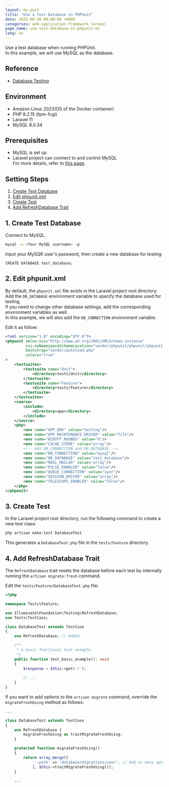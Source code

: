 ```yaml
---
layout: my-post
title: "Use a Test Database in PHPUnit"
date: 2025-08-28 00:00:00 +0000
categories: web-application-framework laravel
page_name: use-test-database-in-phpunit-en
lang: en
---
```


Use a test database when running PHPUnit.  
In this example, we will use MySQL as the database.

## Reference
- [Database Testing](https://laravel.com/docs/11.x/database-testing)

## Environment
- Amazon Linux 2023(OS of the Docker container)
- PHP 8.2.15 (fpm-fcgi)
- Laravel 11
- MySQL 8.0.34

## Prerequisites
- MySQL is set up
- Laravel project can connect to and control MySQL  
For more details, refer to [this page](/web-application-framework/laravel/controlling-mysql-from-laravel-project-en).

## Setting Steps
1. [Create Test Database](#1-create-test-database)
2. [Edit phpunit.xml](#2-edit-phpunitxml)
3. [Create Test](#3-create-test)
4. [Add RefreshDatabase Trait](#4-add-refreshdatabase-trait)

## 1. Create Test Database
Connect to MySQL.

```bash
mysql -u <Your MySQL username> -p
```

Input your MySQK user's password, then create a new database for testing:

```
CREATE DATABASE test_database;
```

## 2. Edit phpunit.xml
By default, the `phpunit.xml` file exists in the Laravel project root directory.  
Add the `DB_DATABASE` environment variable to specify the database used for testing.  
If you need to change other database settings, add the corresponding environment variables as well.  
In this example, we will also add the `DB_CONNECTION` environment variable.

Edit it as follow:

```xml
<?xml version="1.0" encoding="UTF-8"?>
<phpunit xmlns:xsi="http://www.w3.org/2001/XMLSchema-instance"
         xsi:noNamespaceSchemaLocation="vendor/phpunit/phpunit/phpunit.xsd"
         bootstrap="vendor/autoload.php"
         colors="true"
>
    <testsuites>
        <testsuite name="Unit">
            <directory>tests/Unit</directory>
        </testsuite>
        <testsuite name="Feature">
            <directory>tests/Feature</directory>
        </testsuite>
    </testsuites>
    <source>
        <include>
            <directory>app</directory>
        </include>
    </source>
    <php>
        <env name="APP_ENV" value="testing"/>
        <env name="APP_MAINTENANCE_DRIVER" value="file"/>
        <env name="BCRYPT_ROUNDS" value="4"/>
        <env name="CACHE_STORE" value="array"/>
        <!-- Add DB_CONNECTION and DB_DATABASE -->
        <env name="DB_CONNECTION" value="mysql"/>
        <env name="DB_DATABASE" value="test_database"/>
        <env name="MAIL_MAILER" value="array"/>
        <env name="PULSE_ENABLED" value="false"/>
        <env name="QUEUE_CONNECTION" value="sync"/>
        <env name="SESSION_DRIVER" value="array"/>
        <env name="TELESCOPE_ENABLED" value="false"/>
    </php>
</phpunit>
```

## 3. Create Test
In the Laravel project root directory, run the following command to create a new test class:

```bash
php artisan make:test DatabaseTest
```

This generates a `DatabaseTest.php` file in the `tests/Feature` directory.

## 4. Add RefreshDatabase Trait
The `RefreshDatabase` trait resets the database before each test by internally running the `artisan migrate:fresh` command.

Edit the `tests/Feature/DatabaseTest.php` file:

```php
<?php

namespace Tests\Feature;

use Illuminate\Foundation\Testing\RefreshDatabase;
use Tests\TestCase;

class DatabaseTest extends TestCase
{
    use RefreshDatabase; // Added

    /**
     * A basic functional test example.
     */
    public function test_basic_example(): void
    {
        $response = $this->get('/');
 
        // ...
    }
}

```

If you want to add options to the `artisan migrate` command, override the `migrateFreshUsing` method as follows:

```php
...

class DatabaseTest extends TestCase
{
    use RefreshDatabase {
        migrateFreshUsing as traitMigrateFreshUsing;
    }

    protected function migrateFreshUsing()
    {
        return array_merge([
            '--path' => 'database/migrations/user', // Add as many options as needed
            ], $this->traitMigrateFreshUsing());
    }

    ...
```